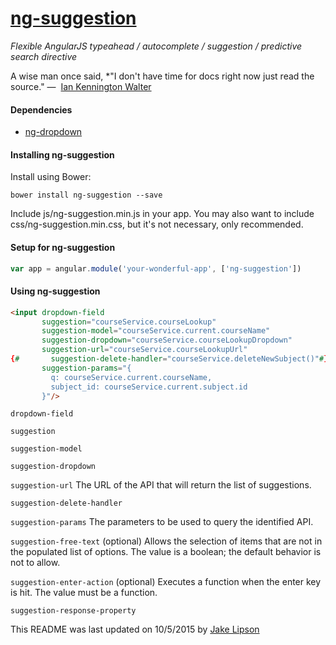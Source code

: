 # [ng-suggestion](http://ianwalter.github.io/ng-suggestion/)
*Flexible AngularJS typeahead / autocomplete / suggestion / predictive search directive*

A wise man once said, *"I don't have time for docs right now just read the source."
&mdash;&nbsp; [Ian Kennington Walter](http://iankwalter.com)

#### Dependencies
* [ng-dropdown](https://github.com/flashnotes/ng-dropdown/)

#### Installing ng-suggestion

Install using Bower:
```
bower install ng-suggestion --save
```

Include js/ng-suggestion.min.js in your app. You may also want to include
css/ng-suggestion.min.css, but it's not necessary, only recommended.

#### Setup for ng-suggestion

```javascript
var app = angular.module('your-wonderful-app', ['ng-suggestion'])
```

#### Using ng-suggestion
```html
<input dropdown-field
       suggestion="courseService.courseLookup"
       suggestion-model="courseService.current.courseName"
       suggestion-dropdown="courseService.courseLookupDropdown"
       suggestion-url="courseService.courseLookupUrl"
{#       suggestion-delete-handler="courseService.deleteNewSubject()"#}
       suggestion-params="{
         q: courseService.current.courseName,
         subject_id: courseService.current.subject.id
       }"/>
```

```dropdown-field```

```suggestion```

```suggestion-model```

```suggestion-dropdown```

```suggestion-url``` The URL of the API that will return the list of suggestions.

```suggestion-delete-handler```

```suggestion-params``` The parameters to be used to query the identified API.

```suggestion-free-text``` (optional) Allows the selection of items that are not in the
populated list of options. The value is a boolean; the default behavior is not to allow.

```suggestion-enter-action``` (optional) Executes a function when the enter key is hit.
The value must be a function.

```suggestion-response-property```


This README was last updated on 10/5/2015 by [Jake Lipson](jacob@luvolearn.com)